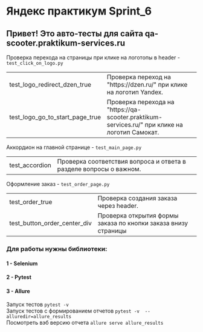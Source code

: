 # Яндекс практикум Sprint_6

<h2>Привет! Это авто-тесты для сайта qa-scooter.praktikum-services.ru </h2>

Проверка перехода на страницы при клике на логотопы в header - `test_click_on_logo.py`
<table>
	<tbody>
		<tr>
			<td>test_logo_redirect_dzen_true</td>
			<td>Проверка переход на "https://dzen.ru/" при клике на логотип Yandex.</td>
		</tr>
		<tr>
			<td>test_logo_go_to_start_page_true</td>
			<td>Проверка перехода на "https://qa-scooter.praktikum-services.ru/" при клике на логотип Самокат.</td>
		</tr>
	</tbody>
</table>

Аккордион на главной странице -  `test_main_page.py`
<table>
	<tbody>
		<tr>
			<td>test_accordion</td>
			<td>Проверка соответствия вопроса и ответа в разделе вопросы о важном.</td>
		</tr>
    </tbody>
</table>

Оформление заказ - `test_order_page.py`
<table>
	<tbody>
		<tr>
			<td>test_order_true</td>
			<td>Проверка создания заказа через header.</td>
		</tr>
        <tr>
			<td>test_button_order_center_div</td>
			<td>Проверка открытия формы заказа по кнопки заказа внизу страницы</td>
		</tr>
	</tbody>
</table>


<h3>Для работы нужны библиотеки:</h3>
<h4>1 - Selenium</h4>
<h4>2 - Pytest</h4>
<h4>3 - Allure</h4>

Запуск тестов `pytest -v`
<br>
Запуск тестов c формированием отчетов `pytest -v  --alluredir=allure_results`
<br>
Посмотреть вэб версию отчета `allure serve allure_results `